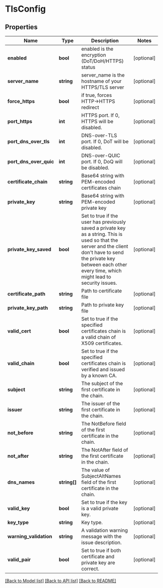 # TlsConfig

## Properties
Name | Type | Description | Notes
------------ | ------------- | ------------- | -------------
**enabled** | **bool** | enabled is the encryption (DoT/DoH/HTTPS) status | [optional] 
**server_name** | **string** | server_name is the hostname of your HTTPS/TLS server | [optional] 
**force_https** | **bool** | if true, forces HTTP-&gt;HTTPS redirect | [optional] 
**port_https** | **int** | HTTPS port. If 0, HTTPS will be disabled. | [optional] 
**port_dns_over_tls** | **int** | DNS-over-TLS port. If 0, DoT will be disabled. | [optional] 
**port_dns_over_quic** | **int** | DNS-over-QUIC port. If 0, DoQ will be disabled. | [optional] 
**certificate_chain** | **string** | Base64 string with PEM-encoded certificates chain | [optional] 
**private_key** | **string** | Base64 string with PEM-encoded private key | [optional] 
**private_key_saved** | **bool** | Set to true if the user has previously saved a private key as a string.  This is used so that the server and the client don&#x27;t have to send the private key between each other every time, which might lead to security issues. | [optional] 
**certificate_path** | **string** | Path to certificate file | [optional] 
**private_key_path** | **string** | Path to private key file | [optional] 
**valid_cert** | **bool** | Set to true if the specified certificates chain is a valid chain of X509 certificates. | [optional] 
**valid_chain** | **bool** | Set to true if the specified certificates chain is verified and issued by a known CA. | [optional] 
**subject** | **string** | The subject of the first certificate in the chain. | [optional] 
**issuer** | **string** | The issuer of the first certificate in the chain. | [optional] 
**not_before** | **string** | The NotBefore field of the first certificate in the chain. | [optional] 
**not_after** | **string** | The NotAfter field of the first certificate in the chain. | [optional] 
**dns_names** | **string[]** | The value of SubjectAltNames field of the first certificate in the chain. | [optional] 
**valid_key** | **bool** | Set to true if the key is a valid private key. | [optional] 
**key_type** | **string** | Key type. | [optional] 
**warning_validation** | **string** | A validation warning message with the issue description. | [optional] 
**valid_pair** | **bool** | Set to true if both certificate and private key are correct. | [optional] 

[[Back to Model list]](../../README.md#documentation-for-models) [[Back to API list]](../../README.md#documentation-for-api-endpoints) [[Back to README]](../../README.md)

